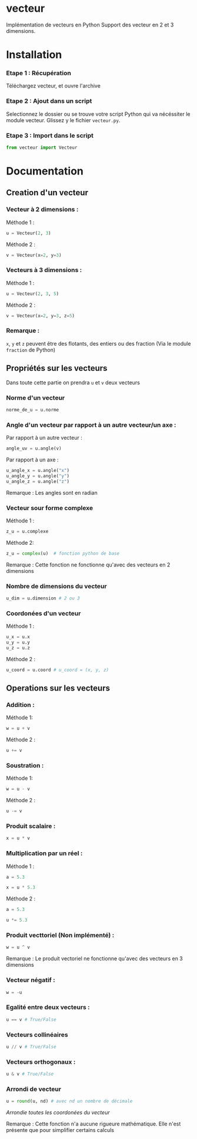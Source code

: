 # vecteur
Implémentation de vecteurs en Python
Support des vecteur en 2 et 3 dimensions.

# Installation 

### Etape 1 : Récupération
Téléchargez vecteur, et ouvre l'archive

### Etape 2 : Ajout dans un script 
Selectionnez le dossier ou se trouve votre script Python qui va nécéssiter le module vecteur. Glissez y le fichier `vecteur.py`.

### Etape 3 : Import dans le script 

```python
from vecteur import Vecteur
```

# Documentation 

## Creation d'un vecteur 

### Vecteur à 2 dimensions :
Méthode 1 :
```python
u = Vecteur(2, 3)
```

Méthode 2 :
```python
v = Vecteur(x=2, y=3)
```

### Vecteurs à 3 dimensions :
Méthode 1 :
```python
u = Vecteur(2, 3, 5)
```

Méthode 2 :
```python
v = Vecteur(x=2, y=3, z=5)
```

### Remarque :

`x`, `y` et `z` peuvent être des flotants, des entiers ou des fraction (Via le module `fraction` de Python) 

## Propriétés sur les vecteurs 
Dans toute cette partie on prendra `u` et `v` deux vecteurs 

### Norme d'un vecteur 

```python
norme_de_u = u.norme
```

### Angle d'un vecteur par rapport à un autre vecteur/un axe :

Par rapport à un autre vecteur :

```python
angle_uv = u.angle(v)
```

Par rapport à un axe :
```python
u_angle_x = u.angle("x")
u_angle_y = u.angle("y")
u_angle_z = u.angle("z")
```

Remarque : 
Les angles sont en radian 

### Vecteur sour forme complexe 
Méthode 1 :
```python
z_u = u.complexe
```

Méthode 2:
```python
z_u = complex(u)  # fonction python de base 
```

Remarque :
Cette fonction ne fonctionne qu'avec des vecteurs en 2 dimensions 

### Nombre de dimensions du vecteur 
```python
u_dim = u.dimension # 2 ou 3
```

### Coordonées d'un vecteur 
Méthode 1 :
```python
u_x = u.x
u_y = u.y
u_z = u.z
```

Méthode 2 :
```python
u_coord = u.coord # u_coord = (x, y, z)
```

## Operations sur les vecteurs 

### Addition :
Méthode 1:
```python
w = u + v
```

Méthode 2 :
```python
u += v
```

### Soustration :
Méthode 1:
```python
w = u - v
```

Méthode 2 :
```python
u -= v
```

### Produit scalaire :
```python
x = u * v
```

### Multiplication par un réel :
Méthode 1 :
```python
a = 5.3

x = u * 5.3
```
Méthode 2 :
```python
a = 5.3

u *= 5.3
```

### Produit vecttoriel (Non implémenté) :
```python
w = u ^ v
```

Remarque : 
Le produit vectoriel ne fonctionne qu'avec des vecteurs en 3 dimensions 

### Vecteur négatif :
```python
w = -u
```

### Egalité entre deux vecteurs :
```python
u == v # True/False
```

### Vecteurs collinéaires 
```python
u // v # True/False
```

### Vecteurs orthogonaux :
```python
u & v # True/False
```

### Arrondi de vecteur 
```python
u = round(u, nd) # avec nd un nombre de décimale 
```
*Arrondie toutes les coordonées du vecteur*

Remarque : 
Cette fonction n'a aucune rigueure mathématique. Elle n'est présente que pour simplifier certains calculs 
